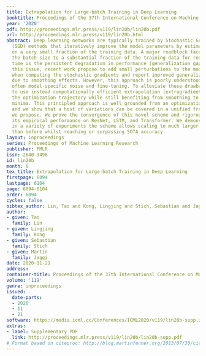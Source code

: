 ```yaml
---
title: Extrapolation for Large-batch Training in Deep Learning
booktitle: Proceedings of the 37th International Conference on Machine Learning
year: '2020'
pdf: http://proceedings.mlr.press/v119/lin20b/lin20b.pdf
url: http://proceedings.mlr.press/v119/lin20b.html
abstract: Deep learning networks are typically trained by Stochastic Gradient Descent
  (SGD) methods that iteratively improve the model parameters by estimating a gradient
  on a very small fraction of the training data. A major roadblock faced when increasing
  the batch size to a substantial fraction of the training data for reducing training
  time is the persistent degradation in performance (generalization gap). To address
  this issue, recent work propose to add small perturbations to the model parameters
  when computing the stochastic gradients and report improved generalization performance
  due to smoothing effects. However, this approach is poorly understood; it requires
  often model-specific noise and fine-tuning. To alleviate these drawbacks, we propose
  to use instead computationally efficient extrapolation (extragradient) to stabilize
  the optimization trajectory while still benefiting from smoothing to avoid sharp
  minima. This principled approach is well grounded from an optimization perspective
  and we show that a host of variations can be covered in a unified framework that
  we propose. We prove the convergence of this novel scheme and rigorously evaluate
  its empirical performance on ResNet, LSTM, and Transformer. We demonstrate that
  in a variety of experiments the scheme allows scaling to much larger batch sizes
  than before whilst reaching or surpassing SOTA accuracy.
layout: inproceedings
series: Proceedings of Machine Learning Research
publisher: PMLR
issn: 2640-3498
id: lin20b
month: 0
tex_title: Extrapolation for Large-batch Training in Deep Learning
firstpage: 6094
lastpage: 6104
page: 6094-6104
order: 6094
cycles: false
bibtex_author: Lin, Tao and Kong, Lingjing and Stich, Sebastian and Jaggi, Martin
author:
- given: Tao
  family: Lin
- given: Lingjing
  family: Kong
- given: Sebastian
  family: Stich
- given: Martin
  family: Jaggi
date: 2020-11-21
address: 
container-title: Proceedings of the 37th International Conference on Machine Learning
volume: '119'
genre: inproceedings
issued:
  date-parts:
  - 2020
  - 11
  - 21
software: https://media.icml.cc/Conferences/ICML2020/v119/lin20b-supp.zip
extras:
- label: Supplementary PDF
  link: http://proceedings.mlr.press/v119/lin20b/lin20b-supp.pdf
# Format based on citeproc: http://blog.martinfenner.org/2013/07/30/citeproc-yaml-for-bibliographies/
---
```

